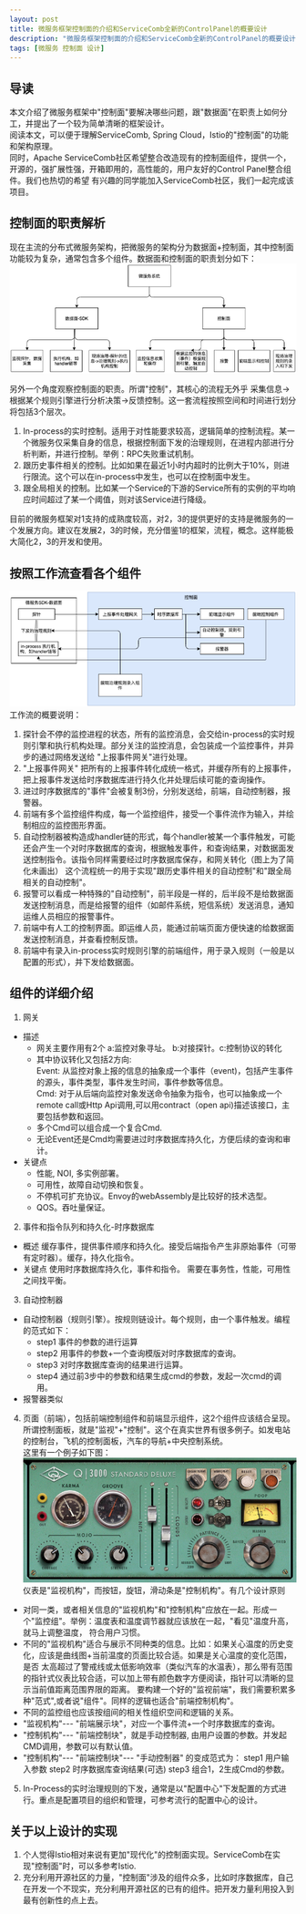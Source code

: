 ```yaml
---
layout: post
title: 微服务框架控制面的介绍和ServiceComb全新的ControlPanel的概要设计
description: "微服务框架控制面的介绍和ServiceComb全新的ControlPanel的概要设计"
tags: [微服务 控制面 设计] 
---
```



## 导读
本文介绍了微服务框架中"控制面"要解决哪些问题，跟"数据面"在职责上如何分工，并提出了一个较为简单清晰的框架设计。    
阅读本文，可以便于理解ServiceComb, Spring Cloud，Istio的"控制面"的功能和架构原理。   
同时，Apache ServiceComb社区希望整合改造现有的控制面组件，提供一个，开源的，强扩展性强，开箱即用的，高性能的，用户友好的Control Panel整合组件。我们也热切的希望
有兴趣的同学能加入ServiceComb社区，我们一起完成该项目。   
 

## 控制面的职责解析
现在主流的分布式微服务架构，把微服务的架构分为数据面+控制面，其中控制面功能较为复杂，通常包含多个组件。数据面和控制面的职责划分如下：
![pannels](/images/control_panel/pannels.png)

另外一个角度观察控制面的职责。所谓"控制"，其核心的流程无外乎 采集信息->根据某个规则引擎进行分析决策->反馈控制。这一套流程按照空间和时间进行划分将包括3个层次。
1. In-process的实时控制。适用于对性能要求较高，逻辑简单的控制流程。某一个微服务仅采集自身的信息，根据控制面下发的治理规则，在进程内部进行分析判断，并进行控制。举例：RPC失败重试机制。
2. 跟历史事件相关的控制。比如如果在最近1小时内超时的比例大于10%，则进行限流。这个可以在in-process中发生，也可以在控制面中发生。
3. 跟全局相关的控制。比如某一个Service的下游的Service所有的实例的平均响应时间超过了某一个阈值，则对该Service进行降级。

目前的微服务框架对1支持的成熟度较高，对2，3的提供更好的支持是微服务的一个发展方向。建议在发展2，3的时候，充分借鉴1的框架，流程，概念。这样能极大简化2，3的开发和使用。
## 按照工作流查看各个组件
![control-pannels](/images/control_panel/control-pannel.png)
工作流的概要说明：

1. 探针会不停的监控进程的状态，所有的监控消息，会交给in-process的实时规则引擎和执行机构处理。部分关注的监控消息，会包装成一个监控事件，并异步的通过网络发送给
"上报事件网关"进行处理。
2. "上报事件网关" 把所有的上报事件转化成统一格式，并缓存所有的上报事件，把上报事件发送给时序数据库进行持久化并处理后续可能的查询操作。
3. 进过时序数据库的"事件"会被复制3份，分别发送给，前端，自动控制器，报警器。
4. 前端有多个监控组件构成，每一个监控组件，接受一个事件流作为输入，并绘制相应的监控图形界面。
5. 自动控制器被构造成handler链的形式，每个handler被某一个事件触发，可能还会产生一个对时序数据库的查询，根据触发事件，和查询结果，对数据面发送控制指令。该指令同样需要经过时序数据库保存，和网关转化（图上为了简化未画出）
这个流程统一的用于实现"跟历史事件相关的自动控制"和"跟全局相关的自动控制"。
6. 报警可以看成一种特殊的"自动控制"，前半段是一样的，后半段不是给数据面发送控制消息，而是给报警的组件（如邮件系统，短信系统）发送消息，通知运维人员相应的报警事件。
7. 前端中有人工的控制界面。即运维人员，能通过前端页面方便快速的给数据面发送控制消息，并查看控制反馈。
8. 前端中有录入in-process实时规则引擎的前端组件，用于录入规则（一般是以配置的形式），并下发给数据面。
 
## 组件的详细介绍
1. 网关
  + 描述   
     * 网关主要作用有2个 a:监控对象寻址。 b:对接探针。c:控制协议的转化
     * 其中协议转化又包括2方向:   
         Event: 从监控对象上报的信息的抽象成一个事件（event)，包括产生事件的源头，事件类型，事件发生时间，事件参数等信息。       
         Cmd: 对于从后端向监控对象发送命令抽象为指令，也可以抽象成一个remote call或Http Api调用,可以用contract（open api)描述该接口，主要包括参数和返回。   
     * 多个Cmd可以组合成一个复合Cmd.   
     * 无论Event还是Cmd均需要进过时序数据库持久化，方便后续的查询和审计。
  + 关键点   
     * 性能, NOI, 多实例部署。   
     * 可用性，故障自动切换和恢复。   
     * 不停机可扩充协议。Envoy的webAssembly是比较好的技术选型。   
     * QOS。吞吐量保证。   
2. 事件和指令队列和持久化-时序数据库
  + 概述
  缓存事件，提供事件顺序和持久化。接受后端指令产生非原始事件（可带有定时器）。缓存，持久化指令。
  + 关键点
  使用时序数据库持久化，事件和指令。
  需要在事务性，性能，可用性之间找平衡。
3. 自动控制器
  + 自动控制器（规则引擎）。按规则链设计。每个规则，由一个事件触发。编程的范式如下：
      * step1 事件的参数的进行运算 
      * step2 用事件的参数+一个查询模版对时序数据库的查询。
      * step3 对时序数据库查询的结果进行运算。 
      * step4 通过前3步中的参数和结果生成cmd的参数，发起一次cmd的调用。
  + 报警器类似
  
4. 页面（前端），包括前端控制组件和前端显示组件，这2个组件应该结合呈现。
  所谓控制面板，就是"监视"+"控制"。这个在真实世界有很多例子。如发电站的控制台，飞机的控制面板，汽车的导航+中央控制系统。   
  这里有一个例子如下图：
  ![old fashion control panel](/images/control_panel/Pencil-Case-sm_700.jpeg)
  仪表是"监视机构"，而按钮，旋钮，滑动条是"控制机构"。有几个设计原则
  + 对同一类，或者相关信息的"监视机构"和"控制机构"应放在一起。形成一个"监控组"。举例：温度表和温度调节器就应该放在一起，"看见"温度升高，就马上调整温度，
  符合用户习惯。
  + 不同的"监视机构"适合与展示不同种类的信息。比如：如果关心温度的历史变化，应该是曲线图+当前温度的页面比较合适。如果是关心温度的变化范围，是否
  太高超过了警戒线或太低影响效率（类似汽车的水温表），那么带有范围的指针式仪表比较合适，可以加上带有颜色数字方便阅读，指针可以清晰的显示当前值距离范围界限的距离。
  要构建一个好的"监视前端"，我们需要积累多种"范式",或者说"组件"。同样的逻辑也适合"前端控制机构"。
  + 不同的监控组也应该按组间的相关性组织空间和逻辑的关系。
  + "监视机构"--- "前端展示块"，对应一个事件流+一个时序数据库的查询。
  + "控制机构"--- "前端控制块"，就是手动控制器, 由用户设置的参数。并发起CMD调用，参数可以有默认值。
  + "控制机构"--- "前端控制块"--- "手动控制器" 的变成范式为： step1 用户输入参数   step2 时序数据库查询结果(可选) step3 组合1，2生成Cmd的参数。
5. In-Process的实时治理规则的下发，通常是以"配置中心"下发配置的方式进行。重点是配置项目的组织和管理，可参考流行的配置中心的设计。

## 关于以上设计的实现
1. 个人觉得Istio相对来说有更加"现代化"的控制面实现。ServiceComb在实现"控制面"时，可以多参考Istio.
2. 充分利用开源社区的力量，"控制面"涉及的组件众多，比如时序数据库，自己在开发一个不现实，充分利用开源社区的已有的组件。把开发力量利用投入到最有创新性的点上去。

  
    
  
  
  
  
   
  
  
  







   
